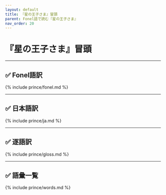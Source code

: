 ```yaml
---
layout: default
title: 『星の王子さま』冒頭
parent: Fonel語で読む『星の王子さま』
nav_order: 20
---
```


# 『星の王子さま』冒頭

---

## ✅ Fonel語訳
{% include prince/fonel.md %}

<!--
*************************
---

## ✅ フランス語(原文)
{% include prince/fr.md %} 
*************************
-->

<!--
*************************
---

## ✅ 英語訳
{% include prince/en.md %}

*************************
-->

---

## ✅ 日本語訳
{% include prince/ja.md %}

---

## ✅ 逐語訳
{% include prince/gloss.md %}

---

## ✅ 語彙一覧
{% include prince/words.md %}


